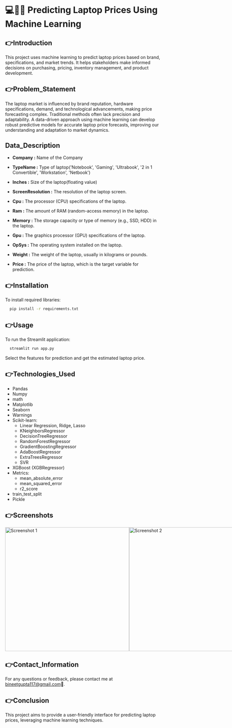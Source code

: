 
# 💻🧑‍💻 Predicting Laptop Prices Using Machine Learning
<!---
## 👉Table of Contents
- [Introduction](#👉Introduction)
- [Problem Statement](#👉Problem_Statement)
- [Data Description](#Data_Description)
- [Installation](#👉Installation)
- [Usage](#👉Usage)
- [Technologies_Used](#👉Technologies_Used)
- [Screenshots](#👉Screenshots)
- [Contact_Information](#👉Contact_Information)
- [Conclusion](#👉Conclusion) --->

## 👉Introduction
This project uses machine learning to predict laptop prices based on brand, specifications, and market trends. It helps stakeholders make informed decisions on purchasing, pricing, inventory management, and product development.



## 👉Problem_Statement
The laptop market is influenced by brand reputation, hardware specifications, demand, and technological advancements, making price forecasting complex. Traditional methods often lack precision and adaptability. A data-driven approach using machine learning can develop robust predictive models for accurate laptop price forecasts, improving our understanding and adaptation to market dynamics.

## Data_Description

- **Company :** Name of the Company

- **TypeName :** Type of laptop('Notebook', 'Gaming', 'Ultrabook', '2 in 1 Convertible', 'Workstation', 'Netbook')

- **Inches :** Size of the laptop(floating value)

- **ScreenResolution :** The resolution of the laptop screen.

- **Cpu :** The processor (CPU) specifications of the laptop.

- **Ram :** The amount of RAM (random-access memory) in the laptop.

- **Memory :** The storage capacity or type of memory (e.g., SSD, HDD) in the laptop.

- **Gpu :** The graphics processor (GPU) specifications of the laptop.

- **OpSys :** The operating system installed on the laptop.

- **Weight :** The weight of the laptop, usually in kilograms or pounds.

- **Price :** The price of the laptop, which is the target variable for prediction.






## 👉Installation

To install required libraries:

```bash
  pip install -r requirements.txt
```
 
## 👉Usage
To run the Streamlit application:

```bash
  streamlit run app.py
```
Select the features for prediction and get the estimated laptop price.


## 👉Technologies_Used
* Pandas
* Numpy
* math
* Matplotlib
* Seaborn
* Warnings
* Scikit-learn:
    * Linear Regression, Ridge, Lasso
    * KNeighborsRegressor
    * DecisionTreeRegressor
    * RandomForestRegressor
    * GradientBoostingRegressor
    * AdaBoostRegressor
    * ExtraTreesRegressor
    * SVR
* XGBoost (XGBRegressor)
* Metrics:
    * mean_absolute_error
    * mean_squared_error
    * r2_score
* train_test_split
* Pickle
## 👉Screenshots

<div style="display:flex; justify-content:space-between;">
  <img src="https://github.com/Bineet117/Laptop-Price-Prediction/assets/118985862/8a41b119-1914-46cf-b24d-6ae779ca9517" alt="Screenshot 1" width="400"/>
  <img src="https://github.com/Bineet117/Laptop-Price-Prediction/assets/118985862/12cfd0c6-40b8-45de-90ad-459f7ace49d7" alt="Screenshot 2" width="400"/>
</div>


## 👉Contact_Information
For any questions or feedback, please contact me at bineetgupta117@gmail.com📧.


## 👉Conclusion
This project aims to provide a user-friendly interface for predicting laptop prices, leveraging machine learning techniques.
